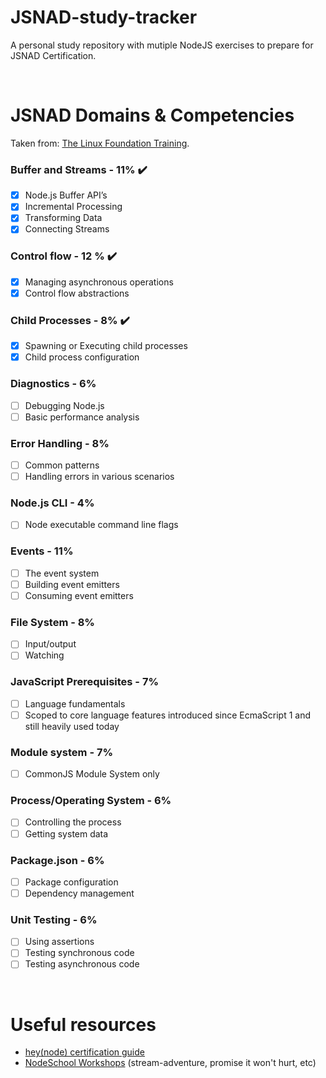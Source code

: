 # JSNAD-study-tracker
A personal study repository with mutiple NodeJS exercises to prepare for JSNAD Certification.

<br />

# JSNAD Domains & Competencies
Taken from: [The Linux Foundation Training](https://training.linuxfoundation.org/certification/jsnAd/).

### Buffer and Streams - 11%  ✔️

- [x] Node.js Buffer API’s
- [x] Incremental Processing
- [x] Transforming Data
- [x] Connecting Streams

### Control flow - 12 %   ✔️
- [x] Managing asynchronous operations
- [x] Control flow abstractions

### Child Processes - 8%   ✔️
- [x] Spawning or Executing child processes
- [x] Child process configuration

### Diagnostics - 6%
- [ ] Debugging Node.js
- [ ] Basic performance analysis

### Error Handling - 8%
- [ ] Common patterns
- [ ] Handling errors in various scenarios

### Node.js CLI - 4%
- [ ] Node executable command line flags

### Events - 11%
- [ ] The event system
- [ ] Building event emitters
- [ ] Consuming event emitters

### File System - 8%
- [ ] Input/output
- [ ] Watching

### JavaScript Prerequisites - 7%
- [ ] Language fundamentals
- [ ] Scoped to core language features introduced since EcmaScript 1 and still heavily used today

### Module system - 7%
- [ ] CommonJS Module System only

### Process/Operating System - 6%
- [ ] Controlling the process
- [ ] Getting system data

### Package.json - 6%
- [ ] Package configuration
- [ ] Dependency management

### Unit Testing - 6%
- [ ] Using assertions
- [ ] Testing synchronous code
- [ ] Testing asynchronous code

<br />

# Useful resources

* [hey(node) certification guide](https://www.nodecertification.com/)
* [NodeSchool Workshops](https://nodeschool.io/es/#workshopper-list) (stream-adventure, promise it won't hurt, etc)
